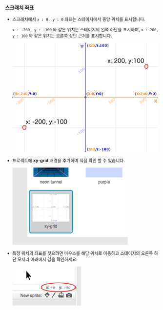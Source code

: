 ### 스크래치 좌표

+ 스크래치에서 `x : 0, y : 0` 좌표는 스테이지에서 중앙 위치를 표시합니다.
    
    `x : -200, y : -100` 와 같은 위치는 스테이지의 왼쪽 하단을 표시하며, `x : 200, y : 100` 와 같은 위치는 오른쪽 상단 근처를 표시합니다.
    
    ![무대 좌표](images/coordinates-stage.png)

+ 프로젝트에 **xy-grid** 배경을 추가하여 직접 확인 할 수 있습니다.
    
    ![무대 좌표](images/coordinates-backdrop.png)

+ 특정 위치의 좌표를 찾으려면 마우스를 해당 위치로 이동하고 스테이지의 오른쪽 하단 모서리 아래에서 값을 확인하세요.
    
    ![좌표 값](images/coordinates-xy-example.png)